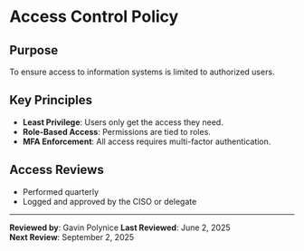 # Access Control Policy

## Purpose
To ensure access to information systems is limited to authorized users.

## Key Principles
- **Least Privilege**: Users only get the access they need.
- **Role-Based Access**: Permissions are tied to roles.
- **MFA Enforcement**: All access requires multi-factor authentication.

## Access Reviews
- Performed quarterly
- Logged and approved by the CISO or delegate

---

**Reviewed by**: Gavin Polynice
**Last Reviewed**: June 2, 2025  
**Next Review**: September 2, 2025  
